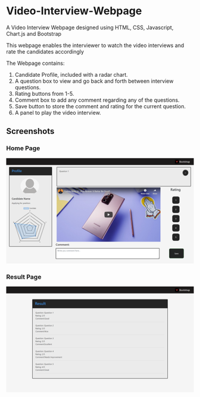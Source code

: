 # Video-Interview-Webpage
A Video Interview Webpage designed using HTML, CSS, Javascript, Chart.js and Bootstrap

This webpage enables the interviewer to watch the video interviews and rate the candidates accordingly

The Webpage contains:
1) Candidate Profile, included with a radar chart.
2) A question box to view and go back and forth between interview questions.
3) Rating buttons from 1-5.
4) Comment box to add any comment regarding any of the questions.
5) Save button to store the comment and rating for the current question.
6) A panel to play the video interview.



## Screenshots

### Home Page

![](HomePage.png)

### Result Page

![](ResultPage.png)

